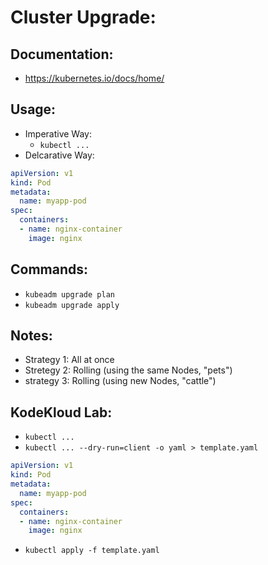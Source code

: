 # Cluster Upgrade:
## Documentation:
- https://kubernetes.io/docs/home/

## Usage:
- Imperative Way:
  - `kubectl ...`
- Delcarative Way:
```yaml
apiVersion: v1
kind: Pod
metadata:
  name: myapp-pod
spec:
  containers:
  - name: nginx-container
    image: nginx
```
## Commands:
- `kubeadm upgrade plan`
- `kubeadm upgrade apply`

## Notes:
- Strategy 1: All at once
- Stretegy 2: Rolling (using the same Nodes, "pets")
- strategy 3: Rolling (using new Nodes, "cattle")

## KodeKloud Lab:
- `kubectl ...`
- `kubectl ... --dry-run=client -o yaml > template.yaml`
```yaml
apiVersion: v1
kind: Pod
metadata:
  name: myapp-pod
spec:
  containers:
  - name: nginx-container
    image: nginx
```
- `kubectl apply -f template.yaml`
